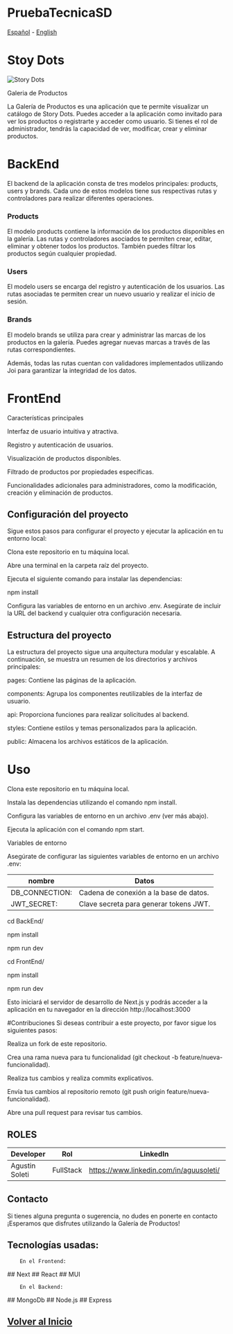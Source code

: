 # PruebaTecnicaSD

<a name="beginning"></a>
[Español](#ES) - [English](#EN)

<a name="ES"></a>

# Stoy Dots

![Story Dots](https://prueba-tecnica-sd.vercel.app/logo.jpeg)


Galeria de Productos

  La Galería de Productos es una aplicación que te permite visualizar un catálogo de Story Dots. Puedes acceder a la aplicación como invitado para ver los productos o registrarte y acceder como usuario. Si tienes el rol de administrador, tendrás la capacidad de ver, modificar, crear y eliminar productos.


# BackEnd

El backend de la aplicación consta de tres modelos principales: products, users y brands. Cada uno de estos modelos tiene sus respectivas rutas y controladores para realizar diferentes operaciones.

### Products
El modelo products contiene la información de los productos disponibles en la galería. Las rutas y controladores asociados te permiten crear, editar, eliminar y obtener todos los productos. También puedes filtrar los productos según cualquier propiedad.

### Users
El modelo users se encarga del registro y autenticación de los usuarios. Las rutas asociadas te permiten crear un nuevo usuario y realizar el inicio de sesión.

### Brands
El modelo brands se utiliza para crear y administrar las marcas de los productos en la galería. Puedes agregar nuevas marcas a través de las rutas correspondientes.

Además, todas las rutas cuentan con validadores implementados utilizando Joi para garantizar la integridad de los datos.

# FrontEnd

Características principales

Interfaz de usuario intuitiva y atractiva.

Registro y autenticación de usuarios.

Visualización de productos disponibles.

Filtrado de productos por propiedades específicas.

Funcionalidades adicionales para administradores, como la modificación, creación y eliminación de productos.

## Configuración del proyecto

Sigue estos pasos para configurar el proyecto y ejecutar la aplicación en tu entorno local:

Clona este repositorio en tu máquina local.

Abre una terminal en la carpeta raíz del proyecto.

Ejecuta el siguiente comando para instalar las dependencias:

npm install

Configura las variables de entorno en un archivo .env. Asegúrate de incluir la URL del backend y cualquier otra configuración necesaria.

## Estructura del proyecto  
La estructura del proyecto sigue una arquitectura modular y escalable. A continuación, se muestra un resumen de los directorios y archivos principales:  

pages: Contiene las páginas de la aplicación.  

components: Agrupa los componentes reutilizables de la interfaz de usuario.  

api: Proporciona funciones para realizar solicitudes al backend.  

styles: Contiene estilos y temas personalizados para la aplicación.  

public: Almacena los archivos estáticos de la aplicación.  


# Uso
Clona este repositorio en tu máquina local.

Instala las dependencias utilizando el comando npm install.

Configura las variables de entorno en un archivo .env (ver más abajo).

Ejecuta la aplicación con el comando npm start.

Variables de entorno

Asegúrate de configurar las siguientes variables de entorno en un archivo .env:

|nombre         |Datos                                 |
|---------------|--------------------------------------|
|DB_CONNECTION: |Cadena de conexión a la base de datos.|
|JWT_SECRET:    |Clave secreta para generar tokens JWT.|

cd BackEnd/

npm install

npm run dev

cd FrontEnd/

npm install

npm run dev

Esto iniciará el servidor de desarrollo de Next.js y podrás acceder a la aplicación en tu navegador en la dirección http://localhost:3000





#Contribuciones
Si deseas contribuir a este proyecto, por favor sigue los siguientes pasos:

Realiza un fork de este repositorio.

Crea una rama nueva para tu funcionalidad (git checkout -b feature/nueva-funcionalidad).

Realiza tus cambios y realiza commits explicativos.

Envía tus cambios al repositorio remoto (git push origin feature/nueva-funcionalidad).

Abre una pull request para revisar tus cambios.


## ROLES 

| Developer          | Rol                     | LinkedIn                                                   | GitHub                                    |
| ------------------ | ----------------------- | ---------------------------------------------------------- | ----------------------------------------- |
| Agustin Soleti     | FullStack               | https://www.linkedin.com/in/aguusoleti/                    | https://github.com/aguusoleti             |

## Contacto
Si tienes alguna pregunta o sugerencia, no dudes en ponerte en contacto 
¡Esperamos que disfrutes utilizando la Galería de Productos!


## Tecnologías usadas:

        En el Frontend:

<p align="left">
## Next
## React
## MUI
</p>

        En el Backend:

<p align="left">
## MongoDb
## Node.js
## Express
</p>


[Volver al Inicio](#beginning)
---

